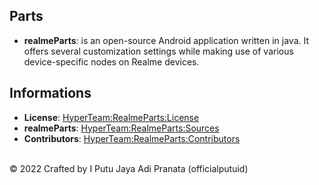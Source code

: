 ## Parts
- **realmeParts**: is an open-source Android application written in java. It offers several customization settings while making use of various device-specific nodes on Realme devices.

## Informations
- **License**: [HyperTeam:RealmeParts:License](https://github.com/HyperTeam/android_packages_apps_RealmeParts/blob/1cf5f5fcd8d59dce131753f98b576409d9d19651/LICENSE)
- **realmeParts**: [HyperTeam:RealmeParts:Sources](https://github.com/HyperTeam/android_packages_apps_RealmeParts)
- **Contributors**: [HyperTeam:RealmeParts:Contributors](https://github.com/HyperTeam/android_packages_apps_RealmeParts/graphs/contributors)

<br/>
© 2022 Crafted by I Putu Jaya Adi Pranata (officialputuid)

